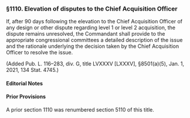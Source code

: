 ### §1110. Elevation of disputes to the Chief Acquisition Officer ###

If, after 90 days following the elevation to the Chief Acquisition Officer of any design or other dispute regarding level 1 or level 2 acquisition, the dispute remains unresolved, the Commandant shall provide to the appropriate congressional committees a detailed description of the issue and the rationale underlying the decision taken by the Chief Acquisition Officer to resolve the issue.

(Added Pub. L. 116–283, div. G, title LVXXXV [LXXXV], §8501(a)(5), Jan. 1, 2021, 134 Stat. 4745.)

#### **Editorial Notes** ####

#### Prior Provisions ####

A prior section 1110 was renumbered section 5110 of this title.